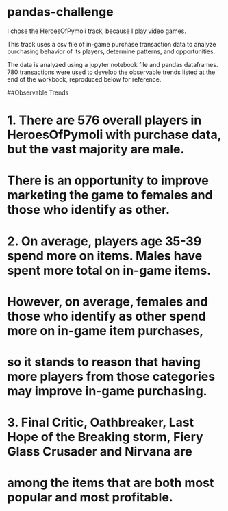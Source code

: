 # pandas-challenge

I chose the HeroesOfPymoli track, because I play video games. 

This track uses a csv file of in-game purchase transaction data to analyze purchasing behavior of its players, determine patterns, and opportunities.

The data is analyzed using a jupyter notebook file and pandas dataframes. 780 transactions were used to develop the observable trends listed at the end of the workbook, reproduced below for reference.

##Observable Trends
# 1. There are 576 overall players in HeroesOfPymoli with purchase data, but the vast majority are male. 
#    There is an opportunity to improve marketing the game to females and those who identify as other.
#
# 2. On average, players age 35-39 spend more on items. Males have spent more total on in-game items. 
#    However, on average, females and those who identify as other spend more on in-game item purchases,
#    so it stands to reason that having more players from those categories may improve in-game purchasing.
#
# 3. Final Critic, Oathbreaker, Last Hope of the Breaking storm, Fiery Glass Crusader and Nirvana are
#    among the items that are both most popular and most profitable. 